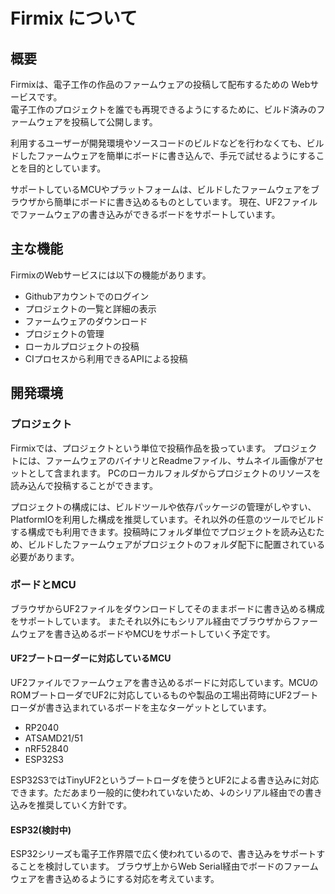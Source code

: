 # Firmix について

## 概要

Firmixは、電子工作の作品のファームウェアの投稿して配布するための Webサービスです。  
電子工作のプロジェクトを誰でも再現できるようにするために、ビルド済みのファームウェアを投稿して公開します。

利用するユーザーが開発環境やソースコードのビルドなどを行わなくても、ビルドしたファームウェアを簡単にボードに書き込んで、手元で試せるようにすることを目的としています。

サポートしているMCUやプラットフォームは、ビルドしたファームウェアをブラウザから簡単にボードに書き込めるものとしています。
現在、UF2ファイルでファームウェアの書き込みができるボードをサポートしています。

## 主な機能

FirmixのWebサービスには以下の機能があります。

- Githubアカウントでのログイン
- プロジェクトの一覧と詳細の表示
- ファームウェアのダウンロード
- プロジェクトの管理
- ローカルプロジェクトの投稿
- CIプロセスから利用できるAPIによる投稿

## 開発環境

### プロジェクト

Firmixでは、プロジェクトという単位で投稿作品を扱っています。
プロジェクトには、ファームウェアのバイナリとReadmeファイル、サムネイル画像がアセットとして含まれます。
PCのローカルフォルダからプロジェクトのリソースを読み込んで投稿することができます。

プロジェクトの構成には、ビルドツールや依存パッケージの管理がしやすい、PlatformIOを利用した構成を推奨しています。それ以外の任意のツールでビルドする構成でも利用できます。投稿時にフォルダ単位でプロジェクトを読み込むため、ビルドしたファームウェアがプロジェクトのフォルダ配下に配置されている必要があります。

### ボードとMCU

ブラウザからUF2ファイルをダウンロードしてそのままボードに書き込める構成をサポートしています。
またそれ以外にもシリアル経由でブラウザからファームウェアを書き込めるボードやMCUをサポートしていく予定です。

#### UF2ブートローダーに対応しているMCU

UF2ファイルでファームウェアを書き込めるボードに対応しています。MCUのROMブートローダでUF2に対応しているものや製品の工場出荷時にUF2ブートローダが書き込まれているボードを主なターゲットとしています。

- RP2040
- ATSAMD21/51
- nRF52840
- ESP32S3

ESP32S3ではTinyUF2というブートローダを使うとUF2による書き込みに対応できます。ただあまり一般的に使われていないため、↓のシリアル経由での書き込みを推奨していく方針です。

#### ESP32(検討中)

ESP32シリーズも電子工作界隈で広く使われているので、書き込みをサポートすることを検討しています。
ブラウザ上からWeb Serial経由でボードのファームウェアを書き込めるようにする対応を考えています。
